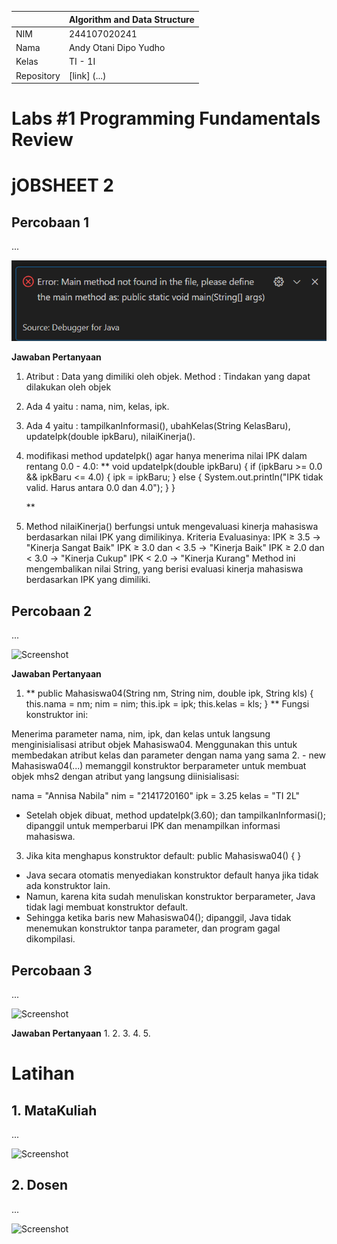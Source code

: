 |  | Algorithm and Data Structure |
|--|--|
| NIM |  244107020241|
| Nama |  Andy Otani Dipo Yudho |
| Kelas | TI - 1I |
| Repository | [link] (...) |

# Labs #1 Programming Fundamentals Review
# jOBSHEET 2

## Percobaan 1

...

![Screenshot](img1.png)

**Jawaban Pertanyaan**
1. Atribut : Data yang dimiliki oleh objek. Method : Tindakan yang dapat dilakukan oleh objek
2. Ada 4 yaitu : nama, nim, kelas, ipk. 
3. Ada 4 yaitu : tampilkanInformasi(), ubahKelas(String KelasBaru), updateIpk(double ipkBaru), nilaiKinerja().
4. modifikasi method updateIpk() agar hanya menerima nilai IPK dalam rentang 0.0 - 4.0:
    ** void updateIpk(double ipkBaru) {
    if (ipkBaru >= 0.0 && ipkBaru <= 4.0) {
        ipk = ipkBaru;
    } else {
        System.out.println("IPK tidak valid. Harus antara 0.0 dan 4.0");
    }
}

    **
5. Method nilaiKinerja() berfungsi untuk mengevaluasi kinerja mahasiswa berdasarkan nilai IPK yang dimilikinya.
Kriteria Evaluasinya: 
IPK ≥ 3.5 → "Kinerja Sangat Baik"
IPK ≥ 3.0 dan < 3.5 → "Kinerja Baik"
IPK ≥ 2.0 dan < 3.0 → "Kinerja Cukup"
IPK < 2.0 → "Kinerja Kurang"
Method ini mengembalikan nilai String, yang berisi evaluasi kinerja mahasiswa berdasarkan IPK yang dimiliki.


## Percobaan 2

...

![Screenshot](.png)

**Jawaban Pertanyaan**
1.  **  public Mahasiswa04(String nm, String nim, double ipk, String kls) {
    this.nama = nm;
    nim = nim;
    this.ipk = ipk;
    this.kelas = kls;
}
**
Fungsi konstruktor ini:

Menerima parameter nama, nim, ipk, dan kelas untuk langsung menginisialisasi atribut objek Mahasiswa04.
Menggunakan this untuk membedakan atribut kelas dan parameter dengan nama yang sama
2. - new Mahasiswa04(...) memanggil konstruktor berparameter untuk membuat objek mhs2 dengan atribut yang langsung diinisialisasi:

nama = "Annisa Nabila"
nim = "2141720160"
ipk = 3.25
kelas = "TI 2L"
- Setelah objek dibuat, method updateIpk(3.60); dan tampilkanInformasi(); dipanggil untuk memperbarui IPK dan menampilkan informasi mahasiswa. 
3. Jika kita menghapus konstruktor default: public Mahasiswa04() { }
- Java secara otomatis menyediakan konstruktor default hanya jika tidak ada konstruktor lain.
- Namun, karena kita sudah menuliskan konstruktor berparameter, Java tidak lagi membuat konstruktor default.
- Sehingga ketika baris new Mahasiswa04(); dipanggil, Java tidak menemukan konstruktor tanpa parameter, dan program gagal dikompilasi.



##  Percobaan 3

...

![Screenshot](.png)

**Jawaban Pertanyaan**
1. 
2. 
3. 
4. 
5. 


# Latihan
## 1. MataKuliah
...

![Screenshot](.png)

## 2. Dosen
...

![Screenshot](.png)